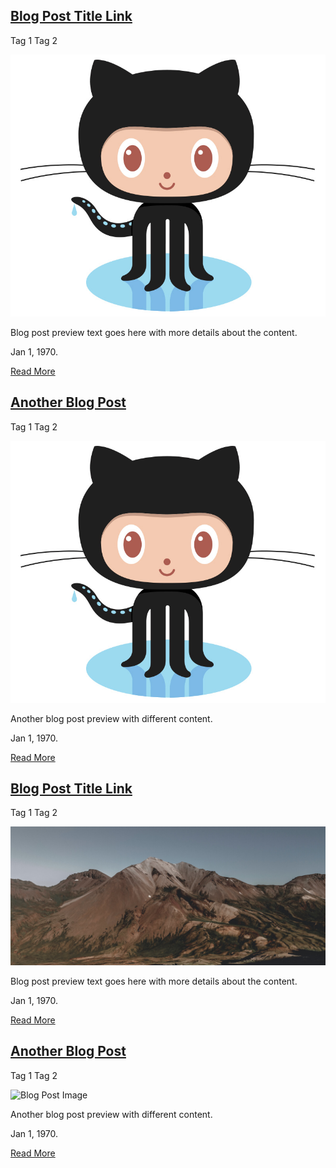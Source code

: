 <div class="card-list">
  <div class="card">

  ## [Blog Post Title Link](#)

  <span class='badge'> Tag 1</span> <span class='badge'> Tag 2</span>

  ![Blog Post Image](images/octocat.jpg)

  Blog post preview text goes here with more details about the content.  

  Jan 1, 1970. 

  [Read More](# ":class=navpill")

 </div>
 <div class="card">

 ## [Another Blog Post](#)

 <span class='badge'> Tag 1</span> <span class='badge'> Tag 2</span>

 ![Blog Post Image](images/octocat.jpg)

 Another blog post preview with different content.  

 Jan 1, 1970. 

 [Read More](# ":class=navpill")
    
 </div>
</div>

<div class="card-list">
  <div class="card-rounded">

  ## [Blog Post Title Link](#)

  <span class='badge'> Tag 1</span> <span class='badge'> Tag 2</span>

  ![Blog Post Image](images/mountain.jpg)

  Blog post preview text goes here with more details about the content.  

  Jan 1, 1970. 

  [Read More](# ":class=navpill")

 </div>
 <div class="card-rounded">

 ## [Another Blog Post](#)

 <span class='badge'> Tag 1</span> <span class='badge'> Tag 2</span>
 
 ![Blog Post Image](images/forest.jpg)

 Another blog post preview with different content.  

 Jan 1, 1970. 

 [Read More](# ":class=navpill")
    
 </div>
</div>
